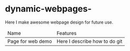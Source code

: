 # dynamic-webpages-
Here I make awesome webpage design for future use. 

<table>
<thead>
<tr 
style=" 
border = 1px solid red; 
"
>
    <td> Name </td> <td> Features</td>  </tr></thead>
<tbody>
    <tr> <td> Page for web demo </td> 
        <td> Here I describe how to do git </td> 
        </tr>
</tbody>

</table>
